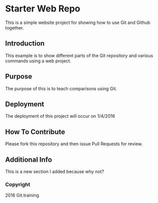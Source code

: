 # Starter Web Repo

This is a simple website project for showing how to use Git and Github together.

## Introduction

This example is to show different parts of the Git repository and various commands using a web project.

## Purpose

The purpose of this is to teach comparisons using Git.

## Deployment

The deployment of this project will occur on 1/4/2016

## How To Contribute

Please fork this repository and then issue Pull Requests for review.

## Additional Info

This is a new section I added because why not?

### Copyright

2016 Git.training